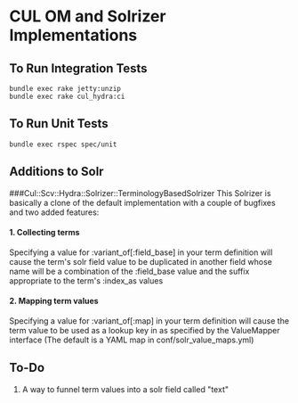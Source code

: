 # CUL OM and Solrizer Implementations
## To Run Integration Tests
```
bundle exec rake jetty:unzip
bundle exec rake cul_hydra:ci
```
## To Run Unit Tests
```
bundle exec rspec spec/unit
```
## Additions to Solr
###Cul::Scv::Hydra::Solrizer::TerminologyBasedSolrizer
This Solrizer is basically a clone of the default implementation with a couple of bugfixes and two added features:
#### 1. Collecting terms
Specifying a value for :variant_of[:field_base] in your term definition will cause the term's solr field value to be duplicated in another field whose name will be a combination of the :field_base value and the suffix appropriate to the term's :index_as values
#### 2. Mapping term values
Specifying a value for :variant_of[:map] in your term definition will cause the term value to be used as a lookup key in as specified by the ValueMapper interface (The default is a YAML map in conf/solr_value_maps.yml)

## To-Do
1. A way to funnel term values into a solr field called "text"
